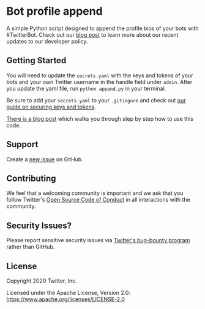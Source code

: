 # Bot profile append

A simple Python script designed to append the profile bios of your bots with #TwitterBot. Check out our [blog post](https://blog.twitter.com/developer/en_us/topics/community/2020/twitter_developer_policy_update.html) to learn more about our recent updates to our developer policy.

## Getting Started

You will need to update the `secrets.yaml` with the keys and tokens of your bots and your own Twitter username in the handle field under `admin`. After you update the yaml file, run `python append.py` in your terminal. 

Be sure to add your `secrets.yaml` to your `.gitingore` and check out [our guide on securing keys and tokens](https://developer.twitter.com/en/docs/basics/authentication/guides/securing-keys-and-tokens).

[There is a blog post](https://blog.twitter.com/developer/en_us/topics/tips/2020/how-to-quickly-update-your-bot-profile-bio.html) which walks you through step by step how to use this code.

## Support

Create a [new issue](https://github.com/twitterdev/bot-profile-append/issues) on GitHub.

## Contributing

We feel that a welcoming community is important and we ask that you follow Twitter's
[Open Source Code of Conduct](https://github.com/twitter/code-of-conduct/blob/master/code-of-conduct.md)
in all interactions with the community.

## Security Issues?
Please report sensitive security issues via [Twitter's bug-bounty program](https://hackerone.com/twitter) rather than GitHub.

## License

Copyright 2020 Twitter, Inc.

Licensed under the Apache License, Version 2.0: https://www.apache.org/licenses/LICENSE-2.0
